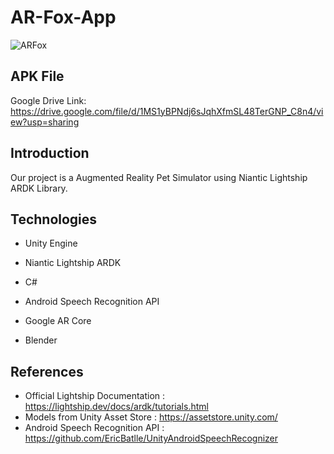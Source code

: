 # AR-Fox-App
![ARFox](https://user-images.githubusercontent.com/97402494/196028700-ed33986d-4a7a-4504-b3dd-654963093607.png)

## APK File
Google Drive Link: https://drive.google.com/file/d/1MS1yBPNdj6sJqhXfmSL48TerGNP_C8n4/view?usp=sharing
## Introduction
Our project is a Augmented Reality Pet Simulator using Niantic Lightship ARDK Library.
## Technologies
* Unity Engine
* Niantic Lightship ARDK

* C#
* Android Speech Recognition API
* Google AR Core
* Blender

## References
* Official Lightship Documentation : https://lightship.dev/docs/ardk/tutorials.html
* Models from Unity Asset Store : https://assetstore.unity.com/
* Android Speech Recognition API : https://github.com/EricBatlle/UnityAndroidSpeechRecognizer
